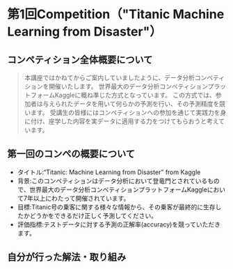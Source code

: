 # 第1回Competition（"Titanic Machine Learning from Disaster"）
## コンペティション全体概要について
>本講座ではかねてからご案内していましたように、データ分析コンペティションを開催いたします。
世界最大のデータ分析コンペティションプラットフォームKaggleに概ね準じた方式となっています。
この方式では、参加者は与えられたデータを用いて何らかの予測を行い、その予測精度を競います。
受講生の皆様にはコンペティションへの参加を通じて実践力を身に付け、座学した内容を実データに適用する力をつけてもらおうと考えています。

## 第一回のコンペの概要について
- タイトル:“Titanic: Machine Learning from Disaster” from Kaggle
- 背景:このコンペティションはデータ分析において登竜門とされているもので、世界最大のデータ分析コンペティションプラットフォームKaggleにおいて7年以上にわたって開催されています。
- 目標:Titanic号の乗客に関する様々な情報から、その乗客が最終的に生存したかどうかをできるだけ正しく予測してください。
- 評価指標:テストデータに対する予測の正解率(accuracy)を競っていただきます。

##  自分が行った解法・取り組み
